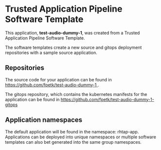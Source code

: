 # Trusted Application Pipeline Software Template

This application, **test-audio-dummy-1**, was created from a Trusted Application Pipeline Software Template.

The software templates create a new source and gitops deployment repositories with a sample source application. 

## Repositories

The source code for your application can be found in [https://github.com/fpetk/test-audio-dummy-1 ](https://github.com/fpetk/test-audio-dummy-1 ).
 
The gitops repository, which contains the kubernetes manifests for the application can be found in 
[https://github.com/fpetk/test-audio-dummy-1-gitops ](https://github.com/fpetk/test-audio-dummy-1-gitops ) 

## Application namespaces 

The default application will be found in the namespace: rhtap-app. Applications can be deployed into unique namespaces or multiple software templates can also bet generated into the same group namespaces.  
